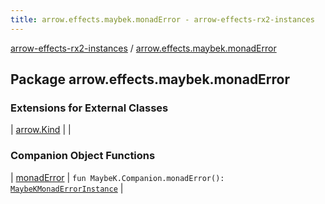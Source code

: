 ```yaml
---
title: arrow.effects.maybek.monadError - arrow-effects-rx2-instances
---
```


[arrow-effects-rx2-instances](../index.html) / [arrow.effects.maybek.monadError](./index.html)

## Package arrow.effects.maybek.monadError

### Extensions for External Classes

| [arrow.Kind](arrow.-kind/index.html) |  |

### Companion Object Functions

| [monadError](monad-error.html) | `fun MaybeK.Companion.monadError(): `[`MaybeKMonadErrorInstance`](../arrow.effects/-maybe-k-monad-error-instance/index.html) |

